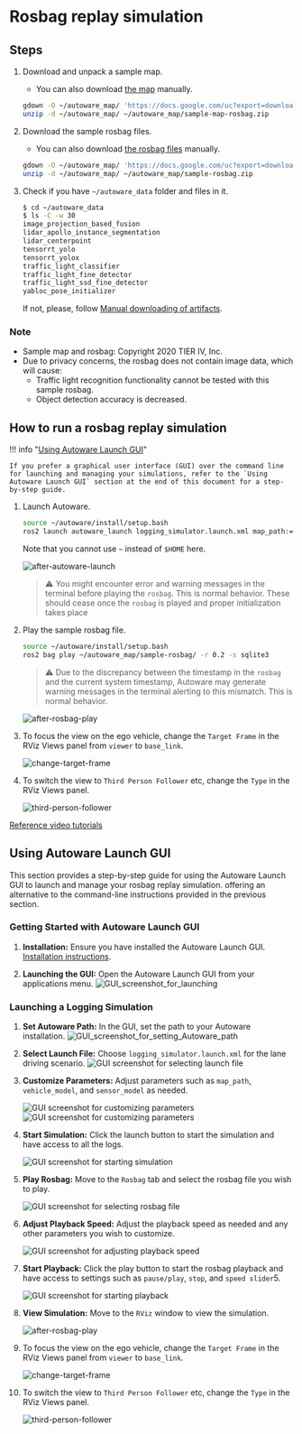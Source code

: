 # Rosbag replay simulation

## Steps

1. Download and unpack a sample map.

   - You can also download [the map](https://drive.google.com/file/d/1A-8BvYRX3DhSzkAnOcGWFw5T30xTlwZI/view?usp=sharing) manually.

   ```bash
   gdown -O ~/autoware_map/ 'https://docs.google.com/uc?export=download&id=1A-8BvYRX3DhSzkAnOcGWFw5T30xTlwZI'
   unzip -d ~/autoware_map/ ~/autoware_map/sample-map-rosbag.zip
   ```

2. Download the sample rosbag files.

   - You can also download [the rosbag files](https://drive.google.com/file/d/1sU5wbxlXAfHIksuHjP3PyI2UVED8lZkP/view?usp=sharing) manually.

   ```bash
   gdown -O ~/autoware_map/ 'https://docs.google.com/uc?export=download&id=1sU5wbxlXAfHIksuHjP3PyI2UVED8lZkP'
   unzip -d ~/autoware_map/ ~/autoware_map/sample-rosbag.zip
   ```

3. Check if you have `~/autoware_data` folder and files in it.

   ```bash
   $ cd ~/autoware_data
   $ ls -C -w 30
   image_projection_based_fusion
   lidar_apollo_instance_segmentation
   lidar_centerpoint
   tensorrt_yolo
   tensorrt_yolox
   traffic_light_classifier
   traffic_light_fine_detector
   traffic_light_ssd_fine_detector
   yabloc_pose_initializer
   ```

   If not, please, follow [Manual downloading of artifacts](https://github.com/autowarefoundation/autoware/tree/main/ansible/roles/artifacts).

### Note

- Sample map and rosbag: Copyright 2020 TIER IV, Inc.
- Due to privacy concerns, the rosbag does not contain image data, which will cause:
  - Traffic light recognition functionality cannot be tested with this sample rosbag.
  - Object detection accuracy is decreased.

## How to run a rosbag replay simulation

!!! info "[Using Autoware Launch GUI](#using-autoware-launch-gui)"

    If you prefer a graphical user interface (GUI) over the command line for launching and managing your simulations, refer to the `Using Autoware Launch GUI` section at the end of this document for a step-by-step guide.

1. Launch Autoware.

   ```sh
   source ~/autoware/install/setup.bash
   ros2 launch autoware_launch logging_simulator.launch.xml map_path:=$HOME/autoware_map/sample-map-rosbag vehicle_model:=sample_vehicle sensor_model:=sample_sensor_kit
   ```

   Note that you cannot use `~` instead of `$HOME` here.

   ![after-autoware-launch](images/rosbag-replay/after-autoware-launch.png)

   > ⚠️ You might encounter error and warning messages in the terminal before playing the `rosbag`. This is normal behavior. These should cease once the `rosbag` is played and proper initialization takes place

2. Play the sample rosbag file.

   ```sh
   source ~/autoware/install/setup.bash
   ros2 bag play ~/autoware_map/sample-rosbag/ -r 0.2 -s sqlite3
   ```

   > ⚠️ Due to the discrepancy between the timestamp in the `rosbag` and the current system timestamp, Autoware may generate warning messages in the terminal alerting to this mismatch. This is normal behavior.

   ![after-rosbag-play](images/rosbag-replay/after-rosbag-play.png)

3. To focus the view on the ego vehicle, change the `Target Frame` in the RViz Views panel from `viewer` to `base_link`.

   ![change-target-frame](images/rosbag-replay/change-target-frame.png)

4. To switch the view to `Third Person Follower` etc, change the `Type` in the RViz Views panel.

   ![third-person-follower](images/rosbag-replay/third-person-follower.png)

[Reference video tutorials](https://drive.google.com/file/d/12D6aSC1Y3Kf7STtEPWG5RYynxKdVcPrc/view?usp=sharing)

## Using Autoware Launch GUI

This section provides a step-by-step guide for using the Autoware Launch GUI to launch and manage your rosbag replay simulation. offering an alternative to the command-line instructions provided in the previous section.

### Getting Started with Autoware Launch GUI

1. **Installation:** Ensure you have installed the Autoware Launch GUI. [Installation instructions](https://github.com/autowarefoundation/autoware-launch-gui#installation).

2. **Launching the GUI:** Open the Autoware Launch GUI from your applications menu.
   ![GUI_screenshot_for_launching](images/rosbag-replay/launch-gui/launch_gui_main.png)

### Launching a Logging Simulation

1. **Set Autoware Path:** In the GUI, set the path to your Autoware installation.
   ![GUI_screenshot_for_setting_Autoware_path](images/rosbag-replay/launch-gui/launch_gui_setup.png)
2. **Select Launch File:** Choose `logging_simulator.launch.xml` for the lane driving scenario.
   ![GUI screenshot for selecting launch file](images/rosbag-replay/launch-gui/selecting_launch_file.png)
3. **Customize Parameters:** Adjust parameters such as `map_path`, `vehicle_model`, and `sensor_model` as needed.

   ![GUI screenshot for customizing parameters](images/rosbag-replay/launch-gui/customizing-parameters1.png)
   ![GUI screenshot for customizing parameters](images/rosbag-replay/launch-gui/customizing-parameters2.png)

4. **Start Simulation:** Click the launch button to start the simulation and have access to all the logs.

   ![GUI screenshot for starting simulation](images/rosbag-replay/launch-gui/starting_simulation.png)

5. **Play Rosbag:** Move to the `Rosbag` tab and select the rosbag file you wish to play.

   ![GUI screenshot for selecting rosbag file](images/rosbag-replay/launch-gui/selecting_rosbag_file.png)

6. **Adjust Playback Speed:** Adjust the playback speed as needed and any other parameters you wish to customize.

   ![GUI screenshot for adjusting playback speed](images/rosbag-replay/launch-gui/adjusting_flags.png)

7. **Start Playback:** Click the play button to start the rosbag playback and have access to settings such as `pause/play`, `stop`, and `speed slider`5.

   ![GUI screenshot for starting playback](images/rosbag-replay/launch-gui/starting_playback.png)

8. **View Simulation:** Move to the `RViz` window to view the simulation.

   ![after-rosbag-play](images/rosbag-replay/after-rosbag-play.png)

9. To focus the view on the ego vehicle, change the `Target Frame` in the RViz Views panel from `viewer` to `base_link`.

   ![change-target-frame](images/rosbag-replay/change-target-frame.png)

10. To switch the view to `Third Person Follower` etc, change the `Type` in the RViz Views panel.

    ![third-person-follower](images/rosbag-replay/third-person-follower.png)

